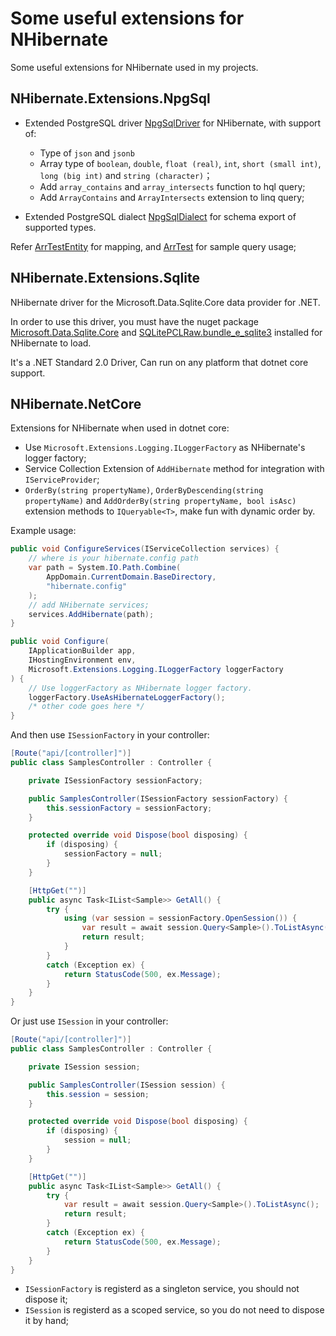 # Some useful extensions for NHibernate

Some useful extensions for NHibernate used in my projects.

## NHibernate.Extensions.NpgSql

- Extended PostgreSQL driver [NpgSqlDriver](https://github.com/beginor/nhibernate-extensions/blob/master/src/NHibernate.Extensions.NpgSql/NpgSqlDriver.cs) for NHibernate, with support of:

  - Type of `json` and `jsonb`
  - Array type of `boolean`, `double`, `float (real)`, `int`, `short (small int)`, `long (big int)` and `string (character)`；
  - Add `array_contains` and `array_intersects` function to hql query;
  - Add `ArrayContains` and `ArrayIntersects` extension to linq query;

- Extended PostgreSQL dialect [NpgSqlDialect](https://github.com/beginor/nhibernate-extensions/blob/master/src/NHibernate.Extensions.NpgSql/NpgSqlDialect.cs) for schema export of supported types.

Refer [ArrTestEntity](./test/NHibernate.Extensions.UnitTest/TestDb/ArrTestEntity.cs) for mapping, and [ArrTest](./test/NHibernate.Extensions.UnitTest/ArrTest.cs) for sample query usage;

## NHibernate.Extensions.Sqlite

NHibernate driver for the Microsoft.Data.Sqlite.Core data provider for .NET.

In order to use this driver, you must have the nuget package [Microsoft.Data.Sqlite.Core](https://www.nuget.org/packages/Microsoft.Data.Sqlite.Core/) and [SQLitePCLRaw.bundle_e_sqlite3](https://www.nuget.org/packages/SQLitePCLRaw.bundle_e_sqlite3/) installed for NHibernate to load.

It's a .NET Standard 2.0 Driver, Can run on any platform that dotnet core support.

## NHibernate.NetCore

Extensions for NHibernate when used in dotnet core:

- Use `Microsoft.Extensions.Logging.ILoggerFactory` as NHibernate's logger factory;
- Service Collection Extension of `AddHibernate` method for integration with `IServiceProvider`;
- `OrderBy(string propertyName)`, `OrderByDescending(string propertyName)` and
  `AddOrderBy(string propertyName, bool isAsc)` extension methods to `IQueryable<T>`, 
  make fun with dynamic order by.

Example usage:

```cs
public void ConfigureServices(IServiceCollection services) {
    // where is your hibernate.config path
    var path = System.IO.Path.Combine(
        AppDomain.CurrentDomain.BaseDirectory,
        "hibernate.config"
    );
    // add NHibernate services;
    services.AddHibernate(path);
}

public void Configure(
    IApplicationBuilder app,
    IHostingEnvironment env,
    Microsoft.Extensions.Logging.ILoggerFactory loggerFactory
) {
    // Use loggerFactory as NHibernate logger factory.
    loggerFactory.UseAsHibernateLoggerFactory();
    /* other code goes here */
}
```

And then use `ISessionFactory` in your controller:

```cs
[Route("api/[controller]")]
public class SamplesController : Controller {

    private ISessionFactory sessionFactory;

    public SamplesController(ISessionFactory sessionFactory) {
        this.sessionFactory = sessionFactory;
    }

    protected override void Dispose(bool disposing) {
        if (disposing) {
            sessionFactory = null;
        }
    }

    [HttpGet("")]
    public async Task<IList<Sample>> GetAll() {
        try {
            using (var session = sessionFactory.OpenSession()) {
                var result = await session.Query<Sample>().ToListAsync();
                return result;
            }
        }
        catch (Exception ex) {
            return StatusCode(500, ex.Message);
        }
    }
}
```

Or just use `ISession` in your controller:

```cs
[Route("api/[controller]")]
public class SamplesController : Controller {

    private ISession session;

    public SamplesController(ISession session) {
        this.session = session;
    }

    protected override void Dispose(bool disposing) {
        if (disposing) {
            session = null;
        }
    }

    [HttpGet("")]
    public async Task<IList<Sample>> GetAll() {
        try {
            var result = await session.Query<Sample>().ToListAsync();
            return result;
        }
        catch (Exception ex) {
            return StatusCode(500, ex.Message);
        }
    }
}
```

- `ISessionFactory` is registerd as a singleton service, you should not dispose it;
- `ISession` is registerd as a scoped service, so you do not need to dispose it by hand;
